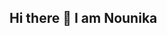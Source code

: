 ## Hi there 👋 I am Nounika

<!--
**Nounika08/Nounika08** is a ✨ _special_ ✨ repository because its `README.md` (this file) appears on your GitHub profile.

Here are some ideas to get you started:

- 🔭 I’m Nounika K S J
- 🌱 I’m currently Persuing my bachulars degeree in IT
- 🤔 Currently learning backend devolopment 


